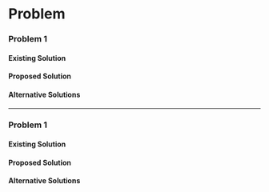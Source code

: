 # Problem

### Problem 1

#### Existing Solution

#### Proposed Solution

#### Alternative Solutions

* * * 

### Problem 1

#### Existing Solution

#### Proposed Solution

#### Alternative Solutions
